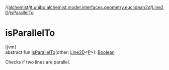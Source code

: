 //[alchemist](../../../index.md)/[it.unibo.alchemist.model.interfaces.geometry.euclidean2d](../index.md)/[Line2D](index.md)/[isParallelTo](is-parallel-to.md)

# isParallelTo

[jvm]\
abstract fun [isParallelTo](is-parallel-to.md)(other: [Line2D](index.md)<[P](index.md)>): [Boolean](https://kotlinlang.org/api/latest/jvm/stdlib/kotlin/-boolean/index.html)

Checks if two lines are parallel.
